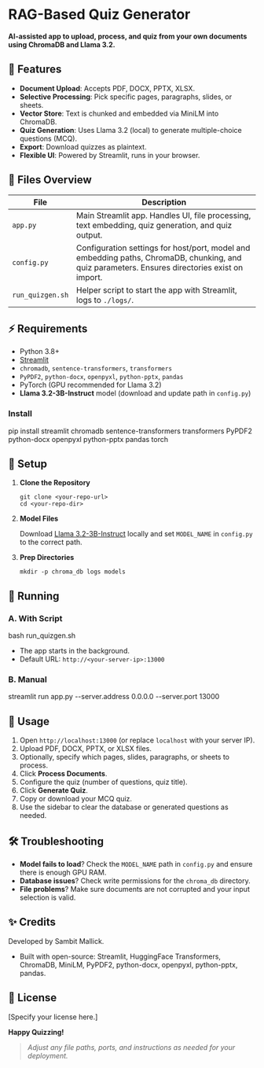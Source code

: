 # RAG-Based Quiz Generator

**AI-assisted app to upload, process, and quiz from your own documents using ChromaDB and Llama 3.2.**

## 🚦 Features

- **Document Upload**: Accepts PDF, DOCX, PPTX, XLSX.
- **Selective Processing**: Pick specific pages, paragraphs, slides, or sheets.
- **Vector Store**: Text is chunked and embedded via MiniLM into ChromaDB.
- **Quiz Generation**: Uses Llama 3.2 (local) to generate multiple-choice questions (MCQ).
- **Export**: Download quizzes as plaintext.
- **Flexible UI**: Powered by Streamlit, runs in your browser.

## 📁 Files Overview

| File             | Description                                                                                                         |
|------------------|---------------------------------------------------------------------------------------------------------------------|
| `app.py`         | Main Streamlit app. Handles UI, file processing, text embedding, quiz generation, and quiz output.                   |
| `config.py`      | Configuration settings for host/port, model and embedding paths, ChromaDB, chunking, and quiz parameters. Ensures directories exist on import. |
| `run_quizgen.sh` | Helper script to start the app with Streamlit, logs to `./logs/`.                                                   |

## ⚡ Requirements

- Python 3.8+
- [Streamlit](https://streamlit.io/)
- `chromadb`, `sentence-transformers`, `transformers`
- `PyPDF2`, `python-docx`, `openpyxl`, `python-pptx`, `pandas`
- PyTorch (GPU recommended for Llama 3.2)
- **Llama 3.2-3B-Instruct** model (download and update path in `config.py`)

### Install

pip install streamlit chromadb sentence-transformers transformers PyPDF2 python-docx openpyxl python-pptx pandas torch


## 🚀 Setup

1. **Clone the Repository**

    ```
    git clone <your-repo-url>
    cd <your-repo-dir>
    ```

2. **Model Files**

    Download [Llama 3.2-3B-Instruct](https://huggingface.co/meta-llama/Llama-3.2-3B-Instruct) locally and set `MODEL_NAME` in `config.py` to the correct path.

3. **Prep Directories**

    ```
    mkdir -p chroma_db logs models
    ```

## 🏃 Running

### A. With Script

bash run_quizgen.sh

- The app starts in the background.
- Default URL: `http://<your-server-ip>:13000`

### B. Manual

streamlit run app.py --server.address 0.0.0.0 --server.port 13000


## 📝 Usage

1. Open `http://localhost:13000` (or replace `localhost` with your server IP).
2. Upload PDF, DOCX, PPTX, or XLSX files.
3. Optionally, specify which pages, slides, paragraphs, or sheets to process.
4. Click **Process Documents**.
5. Configure the quiz (number of questions, quiz title).
6. Click **Generate Quiz**.
7. Copy or download your MCQ quiz.
8. Use the sidebar to clear the database or generated questions as needed.

## 🛠️ Troubleshooting

- **Model fails to load**? Check the `MODEL_NAME` path in `config.py` and ensure there is enough GPU RAM.
- **Database issues**? Check write permissions for the `chroma_db` directory.
- **File problems**? Make sure documents are not corrupted and your input selection is valid.

## ✨ Credits

Developed by Sambit Mallick.

- Built with open-source: Streamlit, HuggingFace Transformers, ChromaDB, MiniLM, PyPDF2, python-docx, openpyxl, python-pptx, pandas.

## 📄 License

[Specify your license here.]

**Happy Quizzing!**

> _Adjust any file paths, ports, and instructions as needed for your deployment._
